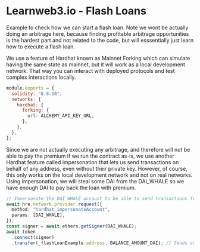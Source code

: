 # Learnweb3.io - Flash Loans

Example to check how we can start a flash loan. Note we wont be actually doing an arbitrage here, because finding profitable arbitrage opportunities is the hardest part and not related to the code, but will esssentially just learn how to execute a flash loan.

We use a feature of Hardhat known as Mainnet Forking which can simulate having the same state as mainnet, but it will work as a local development network. That way you can interact with deployed protocols and test complex interactions locally.

```javascript
module.exports = {
  solidity: "0.8.10",
  networks: {
    hardhat: {
      forking: {
        url: ALCHEMY_API_KEY_URL,
      },
    },
  },
};
```

Since we are not actually executing any arbitrage, and therefore will not be able to pay the premium if we run the contract as-is, we use another Hardhat feature called impersonation that lets us send transactions on behalf of any address, even without their private key. However, of course, this only works on the local development network and not on real networks. Using impersonation, we will steal some DAI from the DAI_WHALE so we have enough DAI to pay back the loan with premium.

```typescript
// Impersonate the DAI_WHALE account to be able to send transactions from that account
await hre.network.provider.request({
  method: "hardhat_impersonateAccount",
  params: [DAI_WHALE],
});
const signer = await ethers.getSigner(DAI_WHALE);
await token
  .connect(signer)
  .transfer(_flashLoanExample.address, BALANCE_AMOUNT_DAI); // Sends our contract 2000 DAI from the DAI_WHALE
```
